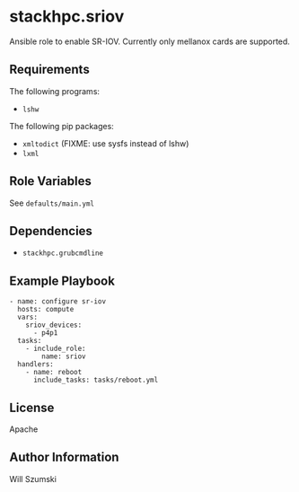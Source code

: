 stackhpc.sriov
==============

Ansible role to enable SR-IOV. Currently only mellanox cards are supported.

Requirements
------------

The following programs:

- `lshw`

The following pip packages:

- `xmltodict` (FIXME: use sysfs instead of lshw)
- `lxml`

Role Variables
--------------

See `defaults/main.yml`

Dependencies
------------

- `stackhpc.grubcmdline`

Example Playbook
----------------

```
- name: configure sr-iov
  hosts: compute
  vars:
    sriov_devices:
      - p4p1
  tasks:
    - include_role:
        name: sriov
  handlers:
    - name: reboot
      include_tasks: tasks/reboot.yml
```

License
-------

Apache

Author Information
------------------

Will Szumski
